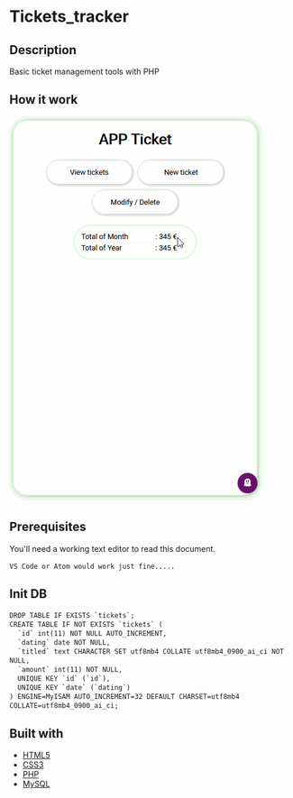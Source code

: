 # Tickets_tracker

## Description

Basic ticket management tools with PHP

## How it work

![Tickets_tracker](./art/Tickets_tracker.gif)

## Prerequisites

You'll need a working text editor to read this document.

```
VS Code or Atom would work just fine.....
```

## Init DB

```
DROP TABLE IF EXISTS `tickets`;
CREATE TABLE IF NOT EXISTS `tickets` (
  `id` int(11) NOT NULL AUTO_INCREMENT,
  `dating` date NOT NULL,
  `titled` text CHARACTER SET utf8mb4 COLLATE utf8mb4_0900_ai_ci NOT NULL,
  `amount` int(11) NOT NULL,
  UNIQUE KEY `id` (`id`),
  UNIQUE KEY `date` (`dating`)
) ENGINE=MyISAM AUTO_INCREMENT=32 DEFAULT CHARSET=utf8mb4 COLLATE=utf8mb4_0900_ai_ci;
```

## Built with

- [HTML5](https://developer.mozilla.org/es/docs/HTML/HTML5)
- [CSS3](https://developer.mozilla.org/en-US/docs/Archive/CSS3)
- [PHP](https://www.php.net/)
- [MySQL](https://www.mysql.com/fr/)
